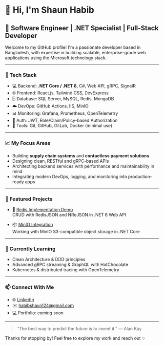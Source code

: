 # 👋 Hi, I'm Shaun Habib

## 🚀 Software Engineer | .NET Specialist | Full-Stack Developer

Welcome to my GitHub profile! I'm a passionate developer based in Bangladesh, with expertise in building scalable, enterprise-grade web applications using the Microsoft technology stack.

---

### 🔧 Tech Stack

- 💻 Backend: **.NET Core / .NET 8**, C#, Web API, gRPC, SignalR
- 🌐 Frontend: React.js, Tailwind CSS, DevExpress
- 🗄️ Database: SQL Server, MySQL, Redis, MongoDB
- ☁️ DevOps: GitHub Actions, IIS, MinIO
- 📊 Monitoring: Grafana, Prometheus, OpenTelemetry
- 🔐 Auth: JWT, Role/Claim/Policy-based Authorization
- 🐳 Tools: Git, GitHub, GitLab, Docker (minimal use)

---

### 📈 My Focus Areas
- Building **supply chain systems** and **contactless payment solutions**
- Designing clean, RESTful and gRPC-based APIs
- Architecting backend services with performance and maintainability in mind
- Integrating modern DevOps, logging, and monitoring into production-ready apps

---

### 📂 Featured Projects

- 🔄 [Redis Implementation Demo](https://github.com/shaunhabib/Redis-implementation-demo)  
  CRUD with RedisJSON and NReJSON in .NET 8 Web API

- 📦 [MinIO Integration](https://github.com/shaunhabib/minio-dotnet-integration)  
  Working with MinIO S3-compatible object storage in .NET Core


---

### 🌱 Currently Learning

- Clean Architecture & DDD principles  
- Advanced gRPC streaming & GraphQL with HotChocolate  
- Kubernetes & distributed tracing with OpenTelemetry

---

### 📫 Connect With Me

- 🌐 [LinkedIn](https://linkedin.com/in/shaunhabib)
- ✉️ habibshaun124@gmail.com
- 💻 Portfolio: *coming soon*

---

> “The best way to predict the future is to invent it.” — Alan Kay

Thanks for stopping by! Feel free to explore my work and reach out ✨
